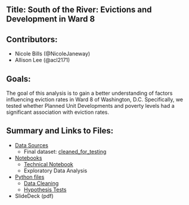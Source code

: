 
Title: South of the River: Evictions and Development in Ward 8
 - 

Contributors:
 - 
 - Nicole Bills (@NicoleJaneway)
 - Allison Lee (@acl2171)

Goals:
 - 
 The goal of this analysis is to gain a better understanding of factors influencing eviction rates in Ward 8 of Washington, D.C. Specifically, we tested whether Planned Unit Developments and poverty levels had a significant association with eviction rates. 

Summary and Links to Files:
 - 
 - <a href='https://github.com/acl2171/eviction-tests/tree/master/data'>Data Sources</a>
    - Final dataset: <a href = 'https://github.com/acl2171/eviction-tests/blob/master/data/cleaned_for_testing.csv'>cleaned_for_testing </a>
 - <a href = 'https://github.com/acl2171/eviction-tests/tree/master/notebooks'>Notebooks</a>
    - <a href = 'https://github.com/acl2171/eviction-tests/blob/master/notebooks/technical_notebook.ipynb'>Technical Notebook</a>
    - Exploratory Data Analysis
 - <a href='https://github.com/acl2171/eviction-tests/tree/master/python_files'>Python files</a>
    - <a href = 'https://github.com/acl2171/eviction-tests/blob/master/python_files/data_cleaning.py'>Data Cleaning</a>
    - <a href = 'https://github.com/acl2171/eviction-tests/blob/master/python_files/hypothesis_tests.py'>Hypothesis Tests</a>
 - SlideDeck (pdf)
 

